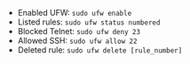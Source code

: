 - Enabled UFW: `sudo ufw enable`
- Listed rules: `sudo ufw status numbered`
- Blocked Telnet: `sudo ufw deny 23`
- Allowed SSH: `sudo ufw allow 22`
- Deleted rule: `sudo ufw delete [rule_number]`


